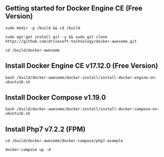 Getting started for Docker Engine CE (Free Version)
---------------------------------------------------

```
sudo mkdir -p /build && cd /build

sudo apt-get install git -y && sudo git clone https://github.com/drivesoft-technology/docker-awesome.git

cd /build/docker-awesome
```


Install Docker Engine CE v17.12.0 (Free Version)
---------------------------------------------------

```
bash /build/docker-awesome/docker-install/install-docker-engine-on-ubuntu16.sh
```


Install Docker Compose v1.19.0
---------------------------------------------------

```
bash /build/docker-awesome/docker-install/install-docker-compose-on-ubuntu16.sh
```



Install Php7 v7.2.2 (FPM)
---------------------------------------------------

```
cd /build/docker-awesome/docker-compose/php7-example

docker-compose up -d
```
